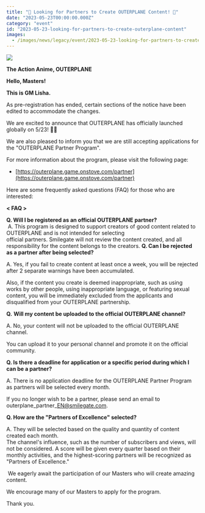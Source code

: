 ```yaml
---
title: "📢 Looking for Partners to Create OUTERPLANE Content! 📢"
date: "2023-05-23T00:00:00.000Z"
category: "event"
id: "2023-05-23-looking-for-partners-to-create-outerplane-content"
images:
  - /images/news/legacy/event/2023-05-23-looking-for-partners-to-create-outerplane-content/324cd214004546aab1aaeeaa055528b7.webp
---
```


![](/images/news/legacy/event/2023-05-23-looking-for-partners-to-create-outerplane-content/324cd214004546aab1aaeeaa055528b7.webp)

**The Action Anime, OUTERPLANE**

**Hello, Masters!**

**This is GM Lisha.**

As pre-registration has ended, certain sections of the notice have been edited to accommodate the changes.

We are excited to announce that OUTERPLANE has officially launched globally on 5/23! 👏👏

We are also pleased to inform you that we are still accepting applications for the "OUTERPLANE Partner Program".

For more information about the program, please visit the following page:

*   [https://outerplane.game.onstove.com/partner](https://outerplane.game.onstove.com/partner)

Here are some frequently asked questions (FAQ) for those who are interested:

**< FAQ >**

**Q. Will I be registered as an official OUTERPLANE partner?**  
 A. This program is designed to support creators of good content related to OUTERPLANE and is not intended for selecting  
official partners. Smilegate will not review the content created, and all responsibility for the content belongs to the creators. **Q. Can I be rejected as a partner after being selected?**

A. Yes, if you fail to create content at least once a week, you will be rejected after 2 separate warnings have been accumulated.

Also, if the content you create is deemed inappropriate, such as using works by other people, using inappropriate language, or featuring sexual content, you will be immediately excluded from the applicants and disqualified from your OUTERPLANE partnership.

**Q.** **Will my content be uploaded to the official OUTERPLANE channel?**

A. No, your content will not be uploaded to the official OUTERPLANE channel. 

You can upload it to your personal channel and promote it on the official community.

**Q. Is there a deadline for application or a specific period during which I can be a partner?** 

A. There is no application deadline for the OUTERPLANE Partner Program as partners will be selected every month. 

If you no longer wish to be a partner, please send an email to outerplane\_partner\_EN@smilegate.com.

**Q. How are the "Partners of Excellence" selected?**

A. They will be selected based on the quality and quantity of content created each month.  
The channel's influence, such as the number of subscribers and views, will not be considered. A score will be given every quarter based on their monthly activities, and the highest-scoring partners will be recognized as "Partners of Excellence." 

  
 We eagerly await the participation of our Masters who will create amazing content.

We encourage many of our Masters to apply for the program.

Thank you.
